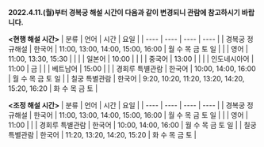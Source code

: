 **2022.4.11.(월)부터 경복궁 해설 시간이 다음과 같이 변경되니 관람에 참고하시기 바랍니다.**

**<현행 해설 시간>**
| 분류 | 언어 | 시간 | 요일 |
| ---- | ---- | ---- | ---- |
| 경복궁 정규해설 | 한국어 | 11:00, 13:00, 14:00, 15:00, 16:00 | 월 수 목 금 토 일 |
| | 영어 | 11:00, 13:30, 15:30 | |
| | 일본어 | 10:00 | |
| | 중국어 | 13:00 | |
| | 인도네시아어 | 11:00 | 금 |
| | 베트남어 | 15:00 | |
| 경회루 특별관람 | 한국어 | 10:00, 14:00, 16:00 | 월 수 목 금 토 일 |
| 칠궁 특별관람 | 한국어 | 9:20, 10:20, 11:20, 13:20, 14:20, 15:20, 16:20 | 화 수 목 금 토 |

**<조정 해설 시간>**
| 분류 | 언어 | 시간 | 요일 |
| ---- | ---- | ---- | ---- |
| 경복궁 정규해설 | 한국어 | 11:00, 13:00, 14:00, 15:00, 16:00 | 월 수 목 금 토 일 |
| | 영어 | 11:00 | |
| 경회루 특별관람 | 한국어 | 10:00, 14:00, 16:00 | 월 수 목 금 토 일 |
| 칠궁 특별관람 | 한국어 | 11:20, 13:20, 14:20, 15:20 | 화 수 목 금 토 |